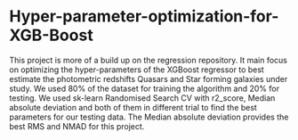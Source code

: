 # Hyper-parameter-optimization-for-XGB-Boost
This project is more of a build up on the regression repository. It main focus on optimizing the hyper-parameters of the XGBoost regressor to best estimate the photometric redshifts Quasars and Star forming galaxies under study. We used 80% of the dataset for training the algorithm and 20% for testing. We used sk-learn Randomised Search CV with r2_score, Median absolute deviation and both of them in different trial to find the best parameters for our testing data. The Median absolute deviation provides the best RMS and NMAD for this project.
